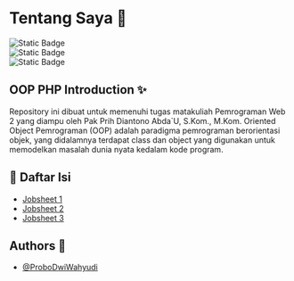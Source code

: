 # Tentang Saya 👋
![Static Badge](https://img.shields.io/badge/Nama-Probo_Dwi_Wahyudi-bottlegreen)<br/>
![Static Badge](https://img.shields.io/badge/NIM-230202041-bottlegreen)<br/>
![Static Badge](https://img.shields.io/badge/Kelas-TI2B-bottlegreen) 

## OOP PHP Introduction ✨
Repository ini dibuat untuk memenuhi tugas matakuliah Pemrograman Web 2 yang diampu oleh Pak Prih Diantono Abda`U, S.Kom., M.Kom.
Oriented Object Pemrograman (OOP) adalah paradigma pemrograman berorientasi objek, yang didalamnya terdapat class dan object yang digunakan untuk memodelkan masalah dunia nyata kedalam kode program.

## 📌 Daftar Isi
- [Jobsheet 1](https://github.com/ProboDwi/P.WEB2/tree/main/jobsheet_1)
- [Jobsheet 2](https://github.com/ProboDwi/P.WEB2/tree/main/jobsheet_2)
- [Jobsheet 3](https://github.com/ProboDwi/P.WEB2/tree/main/jobsheet_3)

## Authors 🚀
- [@ProboDwiWahyudi](https://github.com/ProboDwi)
